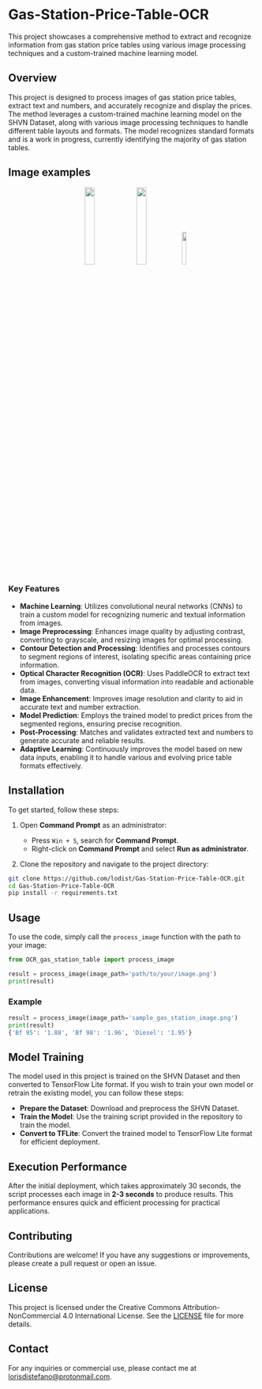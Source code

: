# Gas-Station-Price-Table-OCR
This project showcases a comprehensive method to extract and recognize information from gas station price tables using various image processing techniques and a custom-trained machine learning model.

## Overview

This project is designed to process images of gas station price tables, extract text and numbers, and accurately recognize and display the prices. The method leverages a custom-trained machine learning model on the SHVN Dataset, along with various image processing techniques to handle different table layouts and formats.
The model recognizes standard formats and is a work in progress, currently identifying the majority of gas station tables.

## Image examples

<p align="center">
  <img src="https://github.com/lodist/Gas-Station-Price-Table-OCR/assets/75701170/f41147ce-30b6-4f48-952f-e8ffdc8bd987" width="20%" />
  <img src="https://github.com/lodist/Gas-Station-Price-Table-OCR/assets/75701170/ddba261d-f7c0-495a-b55f-80b7ea75e5b5" width="20%" />
  <img src="https://github.com/lodist/Gas-Station-Price-Table-OCR/assets/75701170/fe0b22a3-76b8-4243-8f81-03e572978bd2" width="13%" />
</p>


### Key Features

- **Machine Learning**: Utilizes convolutional neural networks (CNNs) to train a custom model for recognizing numeric and textual information from images.
- **Image Preprocessing**: Enhances image quality by adjusting contrast, converting to grayscale, and resizing images for optimal processing.
- **Contour Detection and Processing**: Identifies and processes contours to segment regions of interest, isolating specific areas containing price information.
- **Optical Character Recognition (OCR)**: Uses PaddleOCR to extract text from images, converting visual information into readable and actionable data.
- **Image Enhancement**: Improves image resolution and clarity to aid in accurate text and number extraction.
- **Model Prediction**: Employs the trained model to predict prices from the segmented regions, ensuring precise recognition.
- **Post-Processing**: Matches and validates extracted text and numbers to generate accurate and reliable results.
- **Adaptive Learning**: Continuously improves the model based on new data inputs, enabling it to handle various and evolving price table formats effectively.


## Installation

To get started, follow these steps:

1. Open **Command Prompt** as an administrator:
   - Press `Win + S`, search for **Command Prompt**.
   - Right-click on **Command Prompt** and select **Run as administrator**.
  
2. Clone the repository and navigate to the project directory:
```bash
git clone https://github.com/lodist/Gas-Station-Price-Table-OCR.git
cd Gas-Station-Price-Table-OCR
pip install -r requirements.txt
```
## Usage

To use the code, simply call the `process_image` function with the path to your image:

```python
from OCR_gas_station_table import process_image

result = process_image(image_path='path/to/your/image.png')
print(result)
```

### Example

```python
result = process_image(image_path='sample_gas_station_image.png')
print(result)
{'Bf 95': '1.88', 'Bf 98': '1.96', 'Diesel': '1.95'}
```

## Model Training

The model used in this project is trained on the SHVN Dataset and then converted to TensorFlow Lite format. If you wish to train your own model or retrain the existing model, you can follow these steps:

- **Prepare the Dataset**: Download and preprocess the SHVN Dataset.
- **Train the Model**: Use the training script provided in the repository to train the model.
- **Convert to TFLite**: Convert the trained model to TensorFlow Lite format for efficient deployment.


## Execution Performance

After the initial deployment, which takes approximately 30 seconds, the script processes each image in **2-3 seconds** to produce results.
This performance ensures quick and efficient processing for practical applications.

## Contributing

Contributions are welcome! If you have any suggestions or improvements, please create a pull request or open an issue.

## License

This project is licensed under the Creative Commons Attribution-NonCommercial 4.0 International License. See the [LICENSE](LICENSE) file for more details.


## Contact

For any inquiries or commercial use, please contact me at lorisdistefano@protonmail.com.
